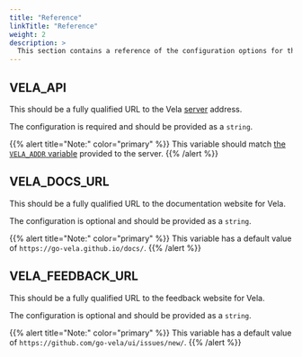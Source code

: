 ```yaml
---
title: "Reference"
linkTitle: "Reference"
weight: 2
description: >
  This section contains a reference of the configuration options for the Vela UI service.
---
```


## VELA_API

This should be a fully qualified URL to the Vela [server](/docs/administration/server/) address.

The configuration is required and should be provided as a `string`.

{{% alert title="Note:" color="primary" %}}
This variable should match [the `VELA_ADDR` variable](/docs/administration/server/reference/#vela_addr) provided to the server.
{{% /alert %}}

## VELA_DOCS_URL

This should be a fully qualified URL to the documentation website for Vela.

The configuration is optional and should be provided as a `string`.

{{% alert title="Note:" color="primary" %}}
This variable has a default value of `https://go-vela.github.io/docs/`.
{{% /alert %}}

## VELA_FEEDBACK_URL

This should be a fully qualified URL to the feedback website for Vela.

The configuration is optional and should be provided as a `string`.

{{% alert title="Note:" color="primary" %}}
This variable has a default value of `https://github.com/go-vela/ui/issues/new/`.
{{% /alert %}}